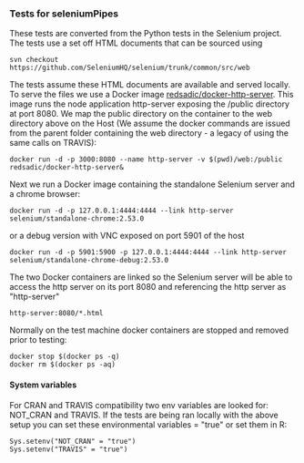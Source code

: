 ### Tests for seleniumPipes

These tests are converted from the Python tests in the Selenium project. The tests use a set off
HTML documents that can be sourced using

```
svn checkout https://github.com/SeleniumHQ/selenium/trunk/common/src/web
```

The tests assume these HTML documents are available and served locally. To serve the files we
use a Docker image [redsadic/docker-http-server](https://hub.docker.com/r/redsadic/docker-http-server/).
This image runs the node application http-server exposing the /public directory at port 8080. We map the
public directory on the container to the web directory above on the Host (We assume the docker commands are issued from the parent folder containing the web directory - a legacy of using the same calls on TRAVIS):

```
docker run -d -p 3000:8080 --name http-server -v $(pwd)/web:/public redsadic/docker-http-server&
```

Next we run a Docker image containing the standalone Selenium server and a chrome browser:

```
docker run -d -p 127.0.0.1:4444:4444 --link http-server selenium/standalone-chrome:2.53.0

```

or a debug version with VNC exposed on port 5901 of the host

```
docker run -d -p 5901:5900 -p 127.0.0.1:4444:4444 --link http-server selenium/standalone-chrome-debug:2.53.0

```
The two Docker containers are linked so the Selenium server will be able to access the http server on its port 8080 and referencing the http server as "http-server"

```
http-server:8080/*.html
```

Normally on the test machine docker containers are stopped and removed prior to testing:

```
docker stop $(docker ps -q)
docker rm $(docker ps -aq)
```
#### System variables

For CRAN and TRAVIS compatibility two env variables are looked for: NOT_CRAN and 
TRAVIS. If the tests are being ran locally with the above setup you can set these environmental variables = "true" or set them in R:

```
Sys.setenv("NOT_CRAN" = "true")
Sys.setenv("TRAVIS" = "true")
```
